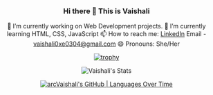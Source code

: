 <div align = "center"> 
  
### Hi there 👋 This is Vaishali 
 🔭 I’m currently working on Web Development projects.
 🌱 I’m currently learning HTML, CSS, JavaScript
 📫 How to reach me:
      [LinkedIn](https://www.linkedin.com/in/vaishali-p-97326221b/)
      Email - vaishali0xe0304@gmail.com
 😄 Pronouns: She/Her
  
[![trophy](https://github-profile-trophy.vercel.app/?username=ryo-ma&column=3)](https://github.com/ryo-ma/github-profile-trophy)

![Vaishali's Stats](https://github-readme-stats.vercel.app/api?username=arcVaishali&show_icons=true)

[![arcVaishali's GitHub | Languages Over Time](https://stats.quine.sh/arcVaishali/languages-over-time?theme=light)](https://quine.sh)

</div>

<!--
**arcVaishali/arcVaishali** is a ✨ _special_ ✨ repository because its `README.md` (this file) appears on your GitHub profile.

Here are some ideas to get you started:

- 🔭 I’m currently working on ...
- 🌱 I’m currently learning ...
- 👯 I’m looking to collaborate on ...
- 🤔 I’m looking for help with ...
- 💬 Ask me about ...
- 📫 How to reach me: ...
- 😄 Pronouns: ...
- ⚡ Fun fact: ...
-->
